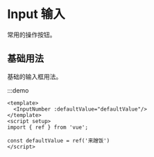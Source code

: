 # Input 输入

常用的操作按钮。

## 基础用法

基础的输入框用法。

:::demo 

```vue
<template>
  <InputNumber :defaultValue="defaultValue"/>
</template>
<script setup>
import { ref } from 'vue';

const defaultValue = ref('来蹭饭')
</script>
```
